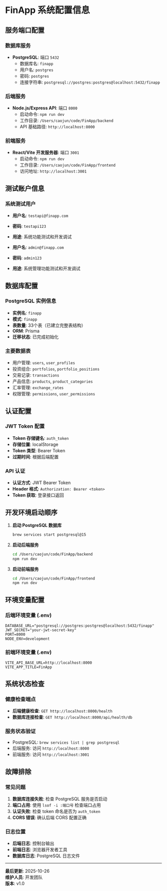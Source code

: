 # FinApp 系统配置信息

## 服务端口配置

### 数据库服务
- **PostgreSQL**: 端口 `5432`
  - 数据库名: `finapp`
  - 用户名: `postgres`
  - 密码: `postgres`
  - 连接字符串: `postgresql://postgres:postgres@localhost:5432/finapp`

### 后端服务
- **Node.js/Express API**: 端口 `8000`
  - 启动命令: `npm run dev`
  - 工作目录: `/Users/caojun/code/FinApp/backend`
  - API 基础路径: `http://localhost:8000`

### 前端服务
- **React/Vite 开发服务器**: 端口 `3001`
  - 启动命令: `npm run dev`
  - 工作目录: `/Users/caojun/code/FinApp/frontend`
  - 访问地址: `http://localhost:3001`

## 测试账户信息

### 系统测试用户
- **用户名**: `testapi@finapp.com`
- **密码**: `testapi123`
- **用途**: 系统功能测试和开发调试

- **用户名**: `admin@finapp.com`
- **密码**: `admin123`
- **用途**: 系统管理功能测试和开发调试

## 数据库配置

### PostgreSQL 实例信息
- **实例名**: `finapp`
- **模式**: `finapp`
- **表数量**: 33个表（已建立完整表结构）
- **ORM**: Prisma
- **迁移状态**: 已完成初始化

### 主要数据表
- 用户管理: `users`, `user_profiles`
- 投资组合: `portfolios`, `portfolio_positions`
- 交易记录: `transactions`
- 产品信息: `products`, `product_categories`
- 汇率管理: `exchange_rates`
- 权限管理: `permissions`, `user_permissions`

## 认证配置

### JWT Token 配置
- **Token 存储键名**: `auth_token`
- **存储位置**: localStorage
- **Token 类型**: Bearer Token
- **过期时间**: 根据后端配置

### API 认证
- **认证方式**: JWT Bearer Token
- **Header 格式**: `Authorization: Bearer <token>`
- **Token 获取**: 登录接口返回

## 开发环境启动顺序

1. **启动 PostgreSQL 数据库**
   ```bash
   brew services start postgresql@15
   ```

2. **启动后端服务**
   ```bash
   cd /Users/caojun/code/FinApp/backend
   npm run dev
   ```

3. **启动前端服务**
   ```bash
   cd /Users/caojun/code/FinApp/frontend
   npm run dev
   ```

## 环境变量配置

### 后端环境变量 (.env)
```
DATABASE_URL="postgresql://postgres:postgres@localhost:5432/finapp"
JWT_SECRET="your-jwt-secret-key"
PORT=8000
NODE_ENV=development
```

### 前端环境变量 (.env)
```
VITE_API_BASE_URL=http://localhost:8000
VITE_APP_TITLE=FinApp
```

## 系统状态检查

### 健康检查端点
- **后端健康检查**: `GET http://localhost:8000/health`
- **数据库连接检查**: `GET http://localhost:8000/api/health/db`

### 服务状态验证
- PostgreSQL: `brew services list | grep postgresql`
- 后端服务: 访问 `http://localhost:8000`
- 前端服务: 访问 `http://localhost:3001`

## 故障排除

### 常见问题
1. **数据库连接失败**: 检查 PostgreSQL 服务是否启动
2. **端口占用**: 使用 `lsof -i :端口号` 检查端口占用
3. **认证失败**: 检查 token 命名是否为 `auth_token`
4. **CORS 错误**: 确认后端 CORS 配置正确

### 日志位置
- **后端日志**: 控制台输出
- **前端日志**: 浏览器开发者工具
- **数据库日志**: PostgreSQL 日志文件

---

**最后更新**: 2025-10-26  
**维护人员**: 开发团队  
**版本**: v1.0